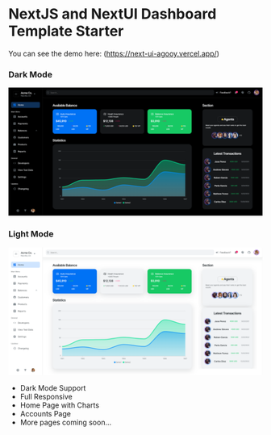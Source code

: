 # NextJS and NextUI Dashboard Template Starter
You can see the demo here: (https://next-ui-agooy.vercel.app/)

### Dark Mode
![Dashboard Dark Mode](./public/dark.png)
### Light Mode
![Dashboard Light Mode](./public/light.png)

- Dark Mode Support
- Full Responsive
- Home Page with Charts
- Accounts Page
- More pages coming soon...
